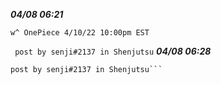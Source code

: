 
***04/08 06:21***

```w^ OnePiece 4/10/22 10:00pm EST```

``` post by senji#2137 in Shenjutsu```
***04/08 06:28***
```w^ lol
post by senji#2137 in Shenjutsu```